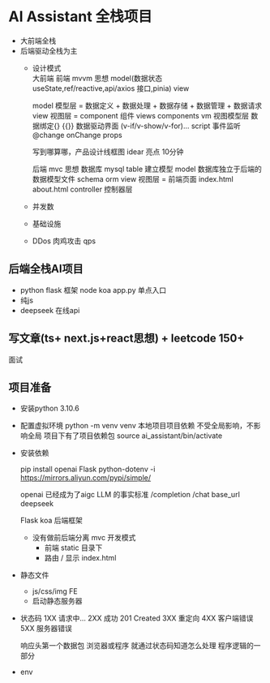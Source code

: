 # AI Assistant 全栈项目
- 大前端全栈
- 后端驱动全栈为主
  - 设计模式  
    大前端 前端 mvvm 思想 model(数据状态 useState,ref/reactive,api/axios 接口,pinia) view

    model 模型层 = 数据定义 + 数据处理 + 数据存储 + 数据管理 + 数据请求
    view 视图层 = component 组件 views  components 
    vm 视图模型层 数据绑定{} {{}} 数据驱动界面 (v-if/v-show/v-for)... script 事件监听 @change onChange props 



    写到哪算哪，产品设计线框图 idear 亮点 10分钟 

    后端 mvc 思想 数据库 mysql table 建立模型
    model 数据库独立于后端的 数据模型文件 schema orm 
    view 视图层 = 前端页面 index.html about.html
    controller 控制器层 

  - 并发数
  - 基础设施
  - DDos 肉鸡攻击 qps 

## 后端全栈AI项目
- python flask 框架 node koa 
  app.py 单点入口
- 纯js 
- deepseek 在线api 


## 写文章(ts+ next.js+react思想) + leetcode 150+ 
  面试

## 项目准备
- 安装python
  3.10.6

- 配置虚拟环境
  python -m venv venv
  本地项目项目依赖 不受全局影响，不影响全局
  项目下有了项目依赖包
  source ai_assistant/bin/activate
- 安装依赖

  pip install openai Flask python-dotenv -i https://mirrors.aliyun.com/pypi/simple/

  openai 已经成为了aigc LLM 的事实标准
  /completion /chat
  base_url deepseek 

  Flask koa 后端框架

  - 没有做前后端分离 mvc 开发模式
    - 前端 static 目录下
    - 路由 / 显示 index.html

- 静态文件
  - js/css/img FE
  - 启动静态服务器

- 状态码
  1XX 请求中...
  2XX 成功 201 Created
  3XX 重定向
  4XX 客户端错误
  5XX 服务器错误

  响应头第一个数据包 浏览器或程序 就通过状态码知道怎么处理
  程序逻辑的一部分

- env